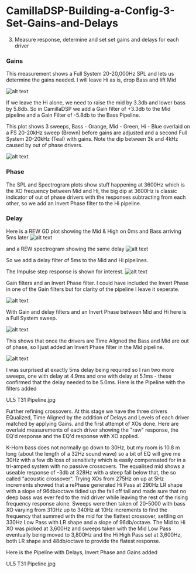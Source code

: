 # CamillaDSP-Building-a-Config-3-Set-Gains-and-Delays
3. Measure response, determine and set set gains and delays for each driver

### Gains
This measurement shows a Full System 20-20,000Hz SPL and lets us determine the gains needed. I will leave Hi as is, drop Bass and lift Mid

![alt text](<Images/Dec 5 5 T31 81db Fs 20-20kHz Biquads and XOs.jpg>)

If we leave the Hi alone, we need to raise the mid by 3.3db and lower bass by 5.8db. So in CamillaDSP we add a Gain filter of +3.3db to the Mid pipeline and a Gain Filter of -5.8db to the Bass Pipeline.

This plot shows 3 sweeps, Bass - Orange, Mid - Green, Hi - Blue overlaid on a FS 20-20kHz sweep (Brown) before gains are adjusted and a second Full System 20-20kHz (Teal) with gains. Note the dip between 3k and 4kHz caused by out of phase drivers.

![alt text](<Images/Dec 5 6 T31 84db Gains Biquads XOs.jpg>)


### Phase
The SPL and Spectrogram plots show stuff happening at 3600Hz which is the XO frequency between Mid and Hi, the big dip at 3600Hz is classic indicator of out of phase drivers with the responses subtracting from each other, so we add an Invert Phase filter to the Hi pipeline.

### Delay
Here is a REW GD plot showing the Mid & High on 0ms and Bass arriving 5ms later
![alt text](<Images/Dec 5 5 T31 81db Fs 20-20kHz Biquads and XOs Group Delay.jpg>)

and a REW spectrogram showing the same delay
![alt text](<Images/Dec 5 5 T31 81db Fs 20-20kHz Biquads and XOs Spectrogram.jpg>)

So we add a delay filter of 5ms to the Mid and Hi pipelines.

The Impulse step response is shown for interest.
![alt text](<Images/Dec 5 5 T31 81db Fs 20-20kHz Biquads and XOs Impulse.jpg>)

Gain filters and an Invert Phase filter. I could have included the Invert Phase in one of the Gain filters but for clarity of the pipeline I leave it seperate.

![alt text](<Images/CamillaDSP gui showing Gain filters.jpg>)

With Gain and delay filters and an Invert Phase between Mid and Hi here is a Full System sweep.

![alt text](<Images/Dec 5 8 T31 84db Gains Biquads XOs 5ms delay for Mid and Hi Hi.jpg>)

This shows that once the drivers are Time Aligned the Bass and Mid are out of phase, so I just added an Invert Phase filter in the Mid pipeline.

![alt text](<Images/Dec 5 9 T31 84db Gains Biquads XOs 5ms delay and Inv Phase for Mid and Hi.jpg>)


I was surprised at exactly 5ms delay being required so I ran two more sweeps, one with delay at 4.9ms and one with delay at 5.1ms - these confirmed that the delay needed to be 5.0ms.
Here is the Pipeline with the filters added
 
UL5 T31 Pipeline.jpg

Further refining crossovers.
At this stage we have the three drivers EQualized, Time Aligned by the addition of Delays and Levels of each driver matched by applying Gains. and the first attempt of XOs done. Here are overlaid measurements of each driver showing the "raw" response, the EQ'd response and the EQ'd response with XO applied.
 
K-Horn bass does not normally go down to 30Hz, but my room is 10.8 m long (about the length of a 32Hz sound wave) so a bit of EQ will give me 30Hz with a few db loss of sensitivity which is easily compensated for in a tri-amped system with no passive crossovers. 
   The equalised mid shows a useable response of -3db at 328Hz with a steep fall below that, the so called "acoustic crossover". Trying XOs from 275Hz on up at 5Hz increments showed that a rePhase generated Hi Pass at 290Hz LR shape with a slope of 96db/octave tidied up the fall off tail and made sure that no deep bass was ever fed to the mid driver while leaving the rest of the rising frequency response alone. 
Sweeps were then taken of 20-5000 with bass XO varying from 310Hz up to 340Hz at 10Hz increments to find the frequency that summed with the mid for the flattest crossover, settling on 330Hz Low Pass with LR shape and a slope of 96db/octave.
The Mid to Hi XO was picked at 3,600Hz and sweeps taken with the Mid Low Pass eventually being moved to 3,800Hz and the Hi High Pass set at 3,600Hz, both LR shape and 48db/octave to provide the flatest response.
 

Here is the Pipeline with Delays, Invert Phase and Gains added
 
UL5 T31 Pipeline.jpg

